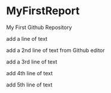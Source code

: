 # MyFirstReport
My First Github Repository

add a line of text

add a 2nd line of text from Github editor

add a 3rd line of text

add 4th line of text

add 5th line of text
